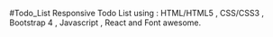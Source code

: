 #Todo_List
Responsive Todo List using : HTML/HTML5 , CSS/CSS3 , Bootstrap 4 , Javascript , React and Font awesome.
